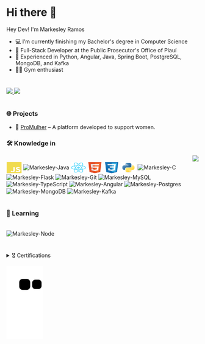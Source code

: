 # Hi there 👋  
Hey Dev! I'm Markesley Ramos  

- 💻 I’m currently finishing my Bachelor's degree in Computer Science  
- 🔭 Full-Stack Developer at the Public Prosecutor's Office of Piauí  
- 🚀 Experienced in Python, Angular, Java, Spring Boot, PostgreSQL, MongoDB, and Kafka  
- 🏋️‍♂️ Gym enthusiast  

#
<a href="https://github.com/markesley">
   <img height="180em" src="https://github-readme-stats.vercel.app/api?username=markesley&show_icons=true&theme=radical&include_all_commits=true&count_private=true"/>
</a>
<a href="https://github.com/markesley">
   <img height="180em" src="https://github-readme-stats.vercel.app/api/top-langs/?username=markesley&layout=compact&langs_count=7&theme=radical"/>
</a>
  
#

#
### 🌐 Projects
- 🔗 [ProMulher](https://promulher.mppi.mp.br/login) – A platform developed to support women.

### 🛠 Knowledge in  
<img align="right" src="https://media0.giphy.com/media/VTtANKl0beDFQRLDTh/giphy.gif?cid=ecf05e47vgxjiggydghkya94vwy1a4d0iufzcoskcv18iuu0&ep=v1_gifs_search&rid=giphy.gif&ct=g" height="230"/>  
<div style="display: inline_block"><br>  
  <img align="center" alt="Markesley-Js" height="30" width="40" src="https://raw.githubusercontent.com/devicons/devicon/master/icons/javascript/javascript-plain.svg">  
  <img align="center" alt="Markesley-Java" height="30" width="40" src="https://cdn.jsdelivr.net/gh/devicons/devicon/icons/java/java-original-wordmark.svg">  
  <img align="center" alt="Markesley-React" height="30" width="40" src="https://raw.githubusercontent.com/devicons/devicon/master/icons/react/react-original.svg">  
  <img align="center" alt="Markesley-HTML" height="30" width="40" src="https://raw.githubusercontent.com/devicons/devicon/master/icons/html5/html5-original.svg">  
  <img align="center" alt="Markesley-CSS" height="30" width="40" src="https://raw.githubusercontent.com/devicons/devicon/master/icons/css3/css3-original.svg">  
  <img align="center" alt="Markesley-Python" height="30" width="40" src="https://raw.githubusercontent.com/devicons/devicon/master/icons/python/python-original.svg">  
  <img align="center" alt="Markesley-C" height="30" width="40" src="https://cdn.jsdelivr.net/gh/devicons/devicon/icons/c/c-original.svg">  
  <img align="center" alt="Markesley-Flask" height="30" width="40" src="https://cdn.jsdelivr.net/gh/devicons/devicon/icons/flask/flask-original-wordmark.svg">  
  <img align="center" alt="Markesley-Git" height="30" width="40" src="https://cdn.jsdelivr.net/gh/devicons/devicon/icons/git/git-original.svg">  
  <img align="center" alt="Markesley-MySQL" height="30" width="40" src="https://cdn.jsdelivr.net/gh/devicons/devicon/icons/mysql/mysql-original.svg">  
  <img align="center" alt="Markesley-TypeScript" height="30" width="40" src="https://cdn.jsdelivr.net/gh/devicons/devicon@latest/icons/typescript/typescript-original.svg">  
  <img align="center" alt="Markesley-Angular" height="30" width="40" src="https://cdn.jsdelivr.net/gh/devicons/devicon@latest/icons/angular/angular-original.svg">  
  <img align="center" alt="Markesley-Postgres" height="30" width="40" src="https://cdn.jsdelivr.net/gh/devicons/devicon@latest/icons/postgresql/postgresql-original.svg">  
  <img align="center" alt="Markesley-MongoDB" height="30" width="40" src="https://cdn.jsdelivr.net/gh/devicons/devicon@latest/icons/mongodb/mongodb-original.svg">  
  <img align="center" alt="Markesley-Kafka" height="30" width="40" src="https://cdn.jsdelivr.net/gh/devicons/devicon/icons/apachekafka/apachekafka-original.svg">  
</div>  

#
### 🧠 Learning  
<div style="display: inline_block"><br>  
  <img align="center" alt="Markesley-Node" height="30" width="40" src="https://cdn.jsdelivr.net/gh/devicons/devicon@latest/icons/nodejs/nodejs-original-wordmark.svg">  
</div>  

#
<div align="center">  
 <div align="left">  
  <details>  
   <summary>🎖️ Certifications</summary>  
   <ul>  
<!--     <li>Certificado Maratona-premiada Kenzie Academy</li>  
    <li>Certificado_PROEX Introdução a Git e ao Github</li>  
     <li>Certificado_PROEX Introdução à programação com Python</li>  
     <li>Certificado de participação do seminário Hardware Livre Brasil-Espanha</li> -->  
   </ul>  
  </details>  
 </div>  
</div>  

![Snake animation](https://github.com/carlosEduardo-hub/carlosEduardo-hub/blob/output/github-contribution-grid-snake.svg)  
